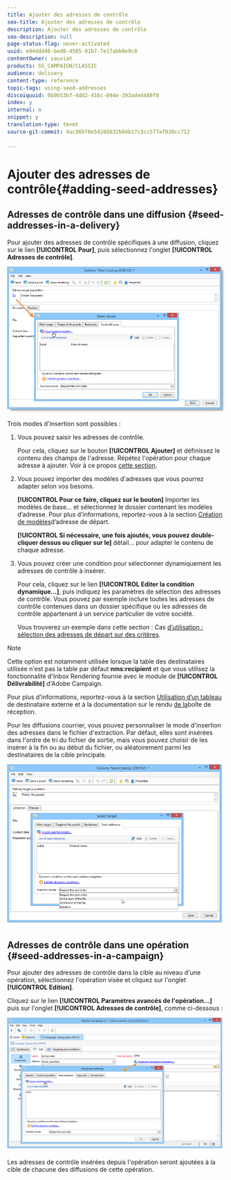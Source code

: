 ```yaml
---
title: Ajouter des adresses de contrôle
seo-title: Ajouter des adresses de contrôle
description: Ajouter des adresses de contrôle
seo-description: null
page-status-flag: never-activated
uuid: e94ddd46-bed6-4505-91b7-7e17abb0e9c8
contentOwner: sauviat
products: SG_CAMPAIGN/CLASSIC
audience: delivery
content-type: reference
topic-tags: using-seed-addresses
discoiquuid: 0b9b53bf-4dd2-416c-894e-393aded489f8
index: y
internal: n
snippet: y
translation-type: tm+mt
source-git-commit: 4ac96bf0e54268832b84b17c3cc577af038cc712

---
```



# Ajouter des adresses de contrôle{#adding-seed-addresses}

## Adresses de contrôle dans une diffusion {#seed-addresses-in-a-delivery}

Pour ajouter des adresses de contrôle spécifiques à une diffusion, cliquez sur le lien **[!UICONTROL Pour]**, puis sélectionnez l&#39;onglet **[!UICONTROL Adresses de contrôle]**.

![](assets/s_ncs_user_edit_del_addresses_tab.png)

Trois modes d&#39;insertion sont possibles :

1. Vous pouvez saisir les adresses de contrôle.

   Pour cela, cliquez sur le bouton **[!UICONTROL Ajouter]** et définissez le contenu des champs de l&#39;adresse. Répétez l&#39;opération pour chaque adresse à ajouter. Voir à ce propos [cette section](../../message-center/using/managing-seed-addresses-in-transactional-messages.md#creating-a-seed-address).

1. Vous pouvez importer des modèles d&#39;adresses que vous pourrez adapter selon vos besoins.

   **[!UICONTROL Pour ce faire, cliquez sur le bouton]** Importer les modèles de base... et sélectionnez le dossier contenant les modèles d’adresse. Pour plus d’informations, reportez-vous à la section [Création de modèles](../../delivery/using/creating-seed-addresses.md#creating-seed-address-templates)d’adresse de départ.

   **[!UICONTROL Si nécessaire, une fois ajoutés, vous pouvez double-cliquer dessus ou cliquer sur le]** détail... pour adapter le contenu de chaque adresse.

1. Vous pouvez créer une condition pour sélectionner dynamiquement les adresses de contrôle à insérer.

   Pour cela, cliquez sur le lien **[!UICONTROL Editer la condition dynamique...]**, puis indiquez les paramètres de sélection des adresses de contrôle. Vous pouvez par exemple inclure toutes les adresses de contrôle contenues dans un dossier spécifique ou les adresses de contrôle appartenant à un service particulier de votre société.

   Vous trouverez un exemple dans cette section : Cas [d’utilisation : sélection des adresses de départ sur des critères](../../delivery/using/use-case--selecting-seed-addresses-on-criteria.md).

>[!NOTE]
>
>Cette option est notamment utilisée lorsque la table des destinataires utilisée n&#39;est pas la table par défaut **nms:recipient** et que vous utilisez la fonctionnalité d&#39;Inbox Rendering fournie avec le module de **[!UICONTROL Délivrabilité]** d&#39;Adobe Campaign.
>
>Pour plus d’informations, reportez-vous à la section [Utilisation d’un tableau](../../delivery/using/using-an-external-recipient-table.md) de destinataire externe et à la documentation sur le rendu [de la](../../delivery/using/inbox-rendering.md)boîte de réception.

Pour les diffusions courrier, vous pouvez personnaliser le mode d&#39;insertion des adresses dans le fichier d&#39;extraction. Par défaut, elles sont insérées dans l&#39;ordre de tri du fichier de sortie, mais vous pouvez choisir de les insérer à la fin ou au début du fichier, ou aléatoirement parmi les destinataires de la cible principale.

![](assets/s_ncs_user_edit_del_addresses_sort.png)

## Adresses de contrôle dans une opération {#seed-addresses-in-a-campaign}

Pour ajouter des adresses de contrôle dans la cible au niveau d&#39;une opération, sélectionnez l&#39;opération visée et cliquez sur l&#39;onglet **[!UICONTROL Edition]**.

Cliquez sur le lien **[!UICONTROL Paramètres avancés de l&#39;opération...]** puis sur l&#39;onglet **[!UICONTROL Adresses de contrôle]**, comme ci-dessous :

![](assets/s_ncs_user_edit_op_addresses_tab.png)

Les adresses de contrôle insérées depuis l&#39;opération seront ajoutées à la cible de chacune des diffusions de cette opération.
